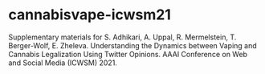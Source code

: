# cannabisvape-icwsm21
Supplementary materials for S. Adhikari, A. Uppal, R. Mermelstein, T. Berger-Wolf, E. Zheleva. Understanding the Dynamics between Vaping and Cannabis Legalization Using Twitter Opinions. AAAI Conference on Web and Social Media (ICWSM) 2021.
